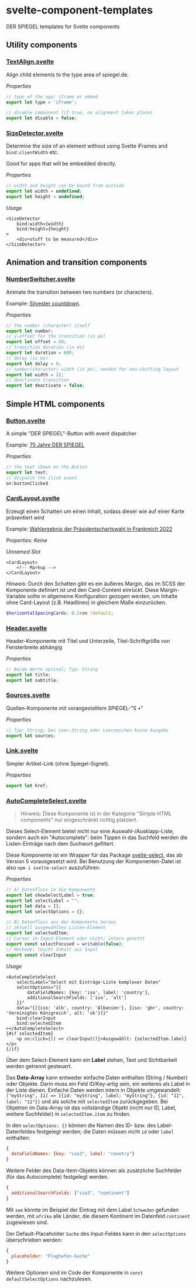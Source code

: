 # svelte-component-templates
DER SPIEGEL templates for Svelte components


## Utility components


### [TextAlign.svelte](./TextAlign.svelte)

Align child elements to the type area of spiegel.de.

*Properties*
``` javascript
// type of the app: iframe or embed
export let type = 'iframe';

// disable component (if true, no alignment takes place)
export let disable = false;
```


### [SizeDetector.svelte](./SizeDetector.svelte)

Determine the size of an element without using Svelte iFrames and `bind:clientWidth` etc.

Good for apps that will be embedded directly.

*Properties*
``` javascript
// width and height can be bound from outside
export let width = undefined;
export let height = undefined;
```

*Usage*
```sveltehtml
<SizeDetector
    bind:width={width}
    bind:height={height}
>
    <div>stuff to be measured</div>
</SizeDetector>
```


## Animation and transition components


### [NumberSwitcher.svelte](./NumberSwitcher.svelte)

Animate the transition between two numbers (or characters).

Example: [Silvester countdown](https://interactive.spiegel.de/int/pub/ressort/hp/2021/silvester-countdown/v0/widget.14.html).

*Properties*
``` javascript
// the number (character) itself
export let number;
// y-offset for the transition (in px)
export let offset = 50;
// transition duration (in ms)
export let duration = 600;
// delay (in ms)
export let delay = 0;
// number(character) width (in px), needed for non-shifting layout
export let width = 32;
// deactivate transition
export let deactivate = false;
```


## Simple HTML components 


### [Button.svelte](./Button.svelte)

A simple "DER SPIEGEL"-Button with event dispatcher

Example: [75 Jahre DER SPIEGEL](https://www.spiegel.de/geschichte/75-jahre-spiegel-welche-ausgabe-lag-bei-ihrer-geburt-am-kiosk-a-ffa0d302-19a9-487a-85b5-1ab42be4a45e)

*Properties*
``` javascript
// the text shown on the Button
export let text;
// dispatch the click event
on:buttonClicked
```

### [CardLayout.svelte](./CardLayout.svelte)

Erzeugt einen Schatten um einen Inhalt, sodass dieser wie auf einer Karte präsentiert wird 

Example: [Wahlergebnis der Präsidentschartswahl in Frankreich 2022](https://interactive.spiegel.de/int/pub/ressort/politik/wahlen/france_president/v0/stichwahl.html?round=2)

*Properties: Keine*

*Unnamed Slot*
```sveltehtml
<CardLayout>
    <!-- Markup -->
</CardLayout>
```

*Hinweis:* Durch den Schatten gibt es ein äußeres Margin, das im SCSS der Komponente definiert ist und den Card-Content einrückt. 
Diese Margin-Variable sollte in allgemeine Konfiguration gezogen werden, 
um Inhalte ohne Card-Layout (z.B. Headlines) in gleichem Maße einzurücken.
```SCSS
$horizontalSpacingCards: 0.2rem !default;
```

### [Header.svelte](./Header.svelte)

Header-Komponente mit Titel und Unterzeile, Titel-Schriftgröße von Fensterbreite abhängig

*Properties*
``` javascript
// Beide Werte optinal; Typ: String
export let title;
export let subtitle;
```

### [Sources.svelte](./Sources.svelte)

Quellen-Komponente mit vorangestelltem SPIEGEL-"S&nbsp;&bull;"

*Properties*
``` JavaScript
// Typ: String; bei Leer-String oder Leerzeichen keine Ausgabe
export let sources;
```

### [Link.svelte](./Link.svelte)

Simpler Artikel-Link (ohne Spiegel-Signet).

*Properties*
``` JavaScript
export let href;
```

### [AutoCompleteSelect.svelte](./AutoCompleteSelect.svelte)

> Hinweis: Diese Komponente ist in der Kategorie "Simple HTML components" nur eingeschränkt richtig platziert.

Dieses Select-Element bietet nicht nur eine Auswahl-/Ausklapp-Liste, sondern auch ein "Autocomplete": 
beim Tippen in das Suchfeld werden die Listen-Einträge nach dem Suchwort gefiltert.

Diese Komponente ist ein Wrapper für das Package [svelte-select](https://www.npmjs.com/package/svelte-select), das ab Version 5 vorausgesetzt wird.
Bei Benutzung der Komponenten-Datei ist also `npm i svelte-select` auszuführen.

*Properties*
``` javascript
// A) Datenfluss in die Komponente
export let showSelectLabel = true;
export let selectLabel = "";
export let data = [];
export let selectOptions = {};

// B) Datenfluss aus der Komponente heraus
// aktuell ausgewähltes Listen-Element
export let selectedItem;
// Cursor im Input-Element oder nicht; intern gesetzt
export const selectFocused = writable(false);
// Methode: löscht Inhalt aus Input
export const clearInput
```

*Usage*
```sveltehtml
<AutoCompleteSelect
    selectLabel="Select mit Einträge-Liste komplexer Daten"
    selectOptions="{{
        dataFieldNames: {key: 'iso', label: 'country'},
        additionalSearchFields: ['iso', 'alt']
    }}"
    data="{[{iso: 'alb', country: 'Albanien'}, {iso: 'gbr', country: 'Vereinigtes Königreich', alt: 'uk'}]}"
    bind:clearInput
    bind:selectedItem
></AutoCompleteSelect>
{#if selectedItem}
    <p on:click={() => clearInput()}>Ausgewählt: {selectedItem.label}</p>
{/if}
````

Über dem Select-Element kann ein <b>Label</b> stehen, Text und Sichtbarkeit
werden getrennt gesteuert.

Das <b>Data-Array</b> kann entweder einfache Daten enthalten (String / Number) oder
Objekte. Darin muss ein Feld ID/Key-artig sein, ein weiteres als Label in der Liste dienen. 
Einfache Daten werden intern in Objekte umgewandelt: 
`["myString", 11] => [{id: "myString", label: "myString"}, {id: "11", label: "11"}]`
und als solche mit `selectedItem` zurückgegeben. Bei Objekten im Data-Array ist das vollständige Objekt 
(nicht nur ID, Label, weitere Suchfelder) in `selectedItem.item` zu finden.

In den `selectOptions: {}` können die Namen des ID- bzw. des Label-Datenfeldes festgelegt werden; die Daten 
müssen nicht `id` oder `label` enthalten:
``` javascript
{
  dataFieldNames: {key: "iso3", label: "country"}
}
```
Weitere Felder des Data-Item-Objekts können als zusätzliche Suchfelder (für das Autocomplete) festgelegt werden.
``` javascript
{
  additionalSearchFields: ["iso3", "continent"]
}
```
Mit `swe` könnte im Beispiel der Eintrag mit dem Label `Schweden` gefunden werden, 
mit `afrika` alle Länder, die diesem Kontinent im Datenfeld `continent` zugewiesen sind.

Der Default-Placeholder `Suche` des Input-Feldes kann in den `selectOptions` überschrieben werden:
``` javascript
{
  placeholder: "Flughafen-Suche"
}
```

Weitere Optionen sind im Code der Komponente in `const defaultSelectOptions` nachzulesen.

